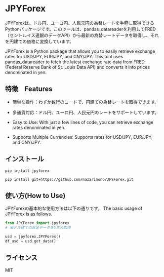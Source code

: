 # JPYForex

JPYForexは、ドル円、ユーロ円、人民元円の為替レートを手軽に取得できるPythonパッケージです。このツールは、pandas_datareaderを利用してFRED（セントルイス連銀のデータAPI）から最新の為替レートデータを取得し、それを円建ての価格に変換しています。

JPYForex is a Python package that allows you to easily retrieve exchange rates for USD/JPY, EUR/JPY, and CNY/JPY. This tool uses pandas_datareader to fetch the latest exchange rate data from FRED (Federal Reserve Bank of St. Louis Data API) and converts it into prices denominated in yen.

## 特徴　Features
- 簡単な操作：わずか数行のコードで、円建ての為替レートを取得できます。
- 多通貨対応：ドル円、ユーロ円、人民元円のレートをサポートしています。

- Easy to Use: With just a few lines of code, you can retrieve exchange rates denominated in yen.
- Supports Multiple Currencies: Supports rates for USD/JPY, EUR/JPY, and CNY/JPY.

## インストール

```
pip install jpyforex
```

```
pip install git+https://github.com/mazarimono/JPYForex.git
```

## 使い方(How to Use)

JPYForexの基本的な使用方法は以下の通りです。
The basic usage of JPYForex is as follows.

```python
from JPYForex import jpyforex
# 米ドル建ての日足データを5年分取得

usd = jpyforex.JPYForex()
df_usd = usd.get_data()

```

## ライセンス

MIT